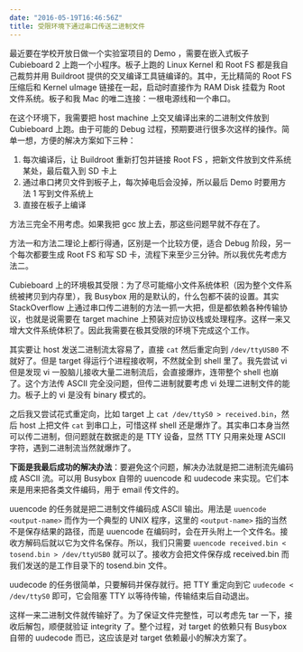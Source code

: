 ```yaml
---
date: "2016-05-19T16:46:56Z"
title: 受限环境下通过串口传送二进制文件
---
```


最近要在学校开放日做一个实验室项目的 Demo ，需要在嵌入式板子 Cubieboard 2 上跑一个小程序。板子上跑的 Linux Kernel 和 Root FS 都是我自己裁剪并用 Buildroot 提供的交叉编译工具链编译的。其中，无比精简的 Root FS 压缩后和 Kernel uImage 链接在一起，启动时直接作为 RAM Disk 挂载为 Root 文件系统。板子和我 Mac 的唯二连接：一根电源线和一个串口。

在这个环境下，我需要把 host machine 上交叉编译出来的二进制文件放到 Cubieboard 上跑。由于可能的 Debug 过程，预期要进行很多次这样的操作。简单一想，方便的解决方案如下三种：

1. 每次编译后，让 Buildroot 重新打包并链接 Root FS ，把新文件放到文件系统某处，最后载入到 SD 卡上
2. 通过串口拷贝文件到板子上，每次掉电后会没掉，所以最后 Demo 时要用方法 1 写到文件系统上
3. 直接在板子上编译

方法三完全不用考虑。如果我把 gcc 放上去，那这些问题早就不存在了。

方法一和方法二理论上都行得通，区别是一个比较方便，适合 Debug 阶段，另一个每次都要生成 Root FS 和写 SD 卡，流程下来至少三分钟。所以我优先考虑方法二。

Cubieboard 上的环境极其受限：为了尽可能缩小文件系统体积（因为整个文件系统被拷贝到内存里），我 Busybox 用的是默认的，什么包都不装的设置。其实 StackOverflow 上通过串口传二进制的方法一抓一大把，但是都依赖各种传输协议，也就是说需要在 target machine 上预装对应协议栈或处理程序。这样一来又增大文件系统体积了。因此我需要在极其受限的环境下完成这个工作。

其实要让 host 发送二进制流太容易了，直接 `cat` 然后重定向到 `/dev/ttyUSB0` 不就好了。但是 target 得运行个进程接收啊，不然就全到 shell 里了。我先尝试 vi 但是发现 vi 一股脑儿接收大量二进制流后，会直接爆炸，连带整个 shell 也崩了。这个方法传 ASCII 完全没问题，但传二进制就要考虑 vi 处理二进制文件的能力。板子上的 vi 是没有 binary 模式的。

之后我又尝试花式重定向，比如 target 上 `cat /dev/ttyS0 > received.bin`，然后 host 上把文件 `cat` 到串口上，可惜这样 shell 还是爆炸了。其实串口本身当然可以传二进制，但问题就在数据走的是 TTY 设备，显然 TTY 只用来处理 ASCII 字符，遇到二进制流当然就爆炸了。

__下面是我最后成功的解决办法__：要避免这个问题，解决办法就是把二进制流先编码成 ASCII 流。可以用 Busybox 自带的 uuencode 和 uudecode 来实现。它们本来是用来把各类文件编码，用于 email 传文件的。

uuencode 的任务就是把二进制文件编码成 ASCII 输出。用法是 `uuencode <output-name>` 而作为一个典型的 UNIX 程序，这里的 `<output-name>` 指的当然不是保存结果的路径，而是 uuencode 在编码时，会在开头附上一个文件名。接收方解码后就以它为文件名保存。所以，我们只需要 `uuencode received.bin < tosend.bin > /dev/ttyUSB0` 就可以了。接收方会把文件保存成 received.bin 而我们发送的是工作目录下的 tosend.bin 文件。

uudecode 的任务很简单，只要解码并保存就行。把 TTY 重定向到它 `uudecode < /dev/ttyS0` 即可，它会阻塞 TTY 以等待传输，传输结束后自动退出。

这样一来二进制文件就传输好了。为了保证文件完整性，可以考虑先 tar 一下，接收后解包，顺便就验证 integrity 了。整个过程，对 target 的依赖只有 Busybox 自带的 uudecode 而已，这应该是对 target 依赖最小的解决方案了。